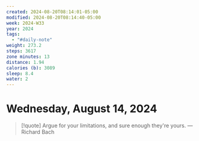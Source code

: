 ```yaml
---
created: 2024-08-20T08:14:01-05:00
modified: 2024-08-20T08:14:40-05:00
week: 2024-W33
year: 2024
tags:
  - "#daily-note"
weight: 273.2
steps: 3617
zone minutes: 13
distance: 1.94
calories (b): 3089
sleep: 8.4
water: 2
---
```

# Wednesday, August 14, 2024

> [!quote] Argue for your limitations, and sure enough they're yours.
> — Richard Bach
